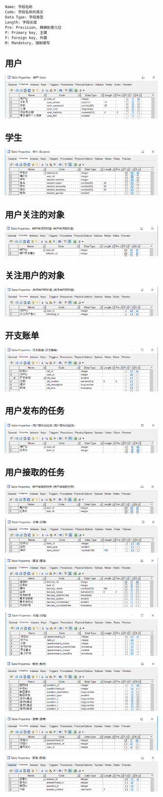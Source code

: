 ```
Name: 字段名称
Code: 字段名称的英文
Data Type: 字段类型
Length: 字段长度
Pre: Precision, 精确到第几位
P: Primary key, 主键
F: Foreign key, 外键
M: Mandatory, 强制填写
```





# 用户

![User](数据表图/用户.png)







# 学生

![学生](数据表图/学生.png)







# 用户关注的对象

![用户关注的对象](数据表图/用户关注的对象.png)







# 关注用户的对象

![关注用户的对象](数据表图/关注用户的对象.png)







# 开支账单

![开支账单](数据表图/开支账单.png)







# 用户发布的任务

![用户发布的任务](数据表图/用户发布的任务.png)







# 用户接取的任务

![用户接取的任务](数据表图/用户接取的任务.png)







![任务](数据表图\任务.png)







![递送](数据表图\递送.png)







![问卷](数据表图\问卷.png)







![题目](数据表图\题目.png)







![答卷](数据表图\答卷.png)







![答案](数据表图\答案.png)